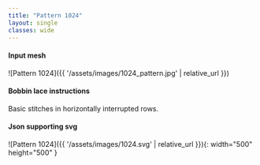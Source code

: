 ```yaml
---
title: "Pattern 1024"
layout: single
classes: wide
---
```


#### Input mesh

![Pattern 1024]({{ '/assets/images/1024_pattern.jpg' | relative_url }})

#### Bobbin lace instructions

Basic stitches in horizontally interrupted rows.

#### Json supporting svg

![Pattern 1024]({{ '/assets/images/1024.svg' | relative_url }}){: width="500" height="500" }



